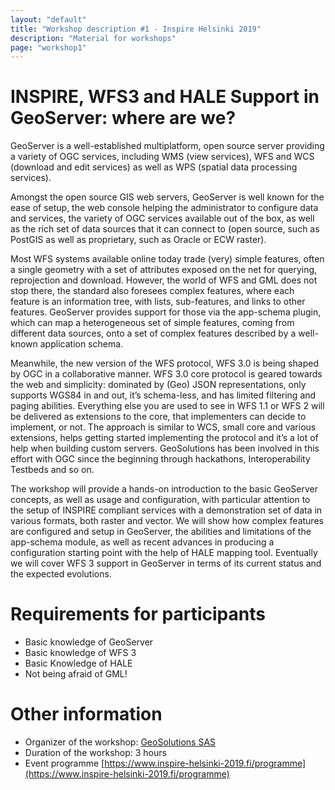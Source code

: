 ```yaml
---
layout: "default"
title: "Workshop description #1 - Inspire Helsinki 2019"
description: "Material for workshops"
page: "workshop1"
---
```

# INSPIRE, WFS3 and HALE Support in GeoServer: where are we?

GeoServer is a well-established multiplatform, open source server providing a variety of OGC services, including WMS (view services), WFS and WCS (download and edit services) as well as WPS (spatial data processing services). 
 
Amongst the open source GIS web servers, GeoServer is well known for the ease of setup, the web console helping the administrator to configure data and services, the variety of OGC services available out of the box, as well as the rich set of data sources that it can connect to (open source, such as PostGIS as well as proprietary, such as Oracle or ECW raster). 
 
Most WFS systems available online today trade (very) simple features, often a single geometry with a set of attributes exposed on the net for querying, reprojection and download. However, the world of WFS and GML does not stop there, the standard also foresees complex features, where each feature is an information tree, with lists, sub-features, and links to other features. GeoServer provides support for those via the app-schema plugin, which can map a heterogeneous set of simple features, coming from different data sources, onto a set of complex features described by a well-known application schema. 
 
Meanwhile, the new version of the WFS protocol, WFS 3.0 is being shaped by OGC in a collaborative manner. WFS 3.0 core protocol is geared towards the web and simplicity: dominated by (Geo) JSON representations, only supports WGS84 in and out, it’s schema-less, and has limited filtering and paging abilities. Everything else you are used to see in WFS 1.1 or WFS 2 will be delivered as extensions to the core, that implementers can decide to implement, or not. The approach is similar to WCS, small core and various extensions, helps getting started implementing the protocol and it’s a lot of help when building custom servers. GeoSolutions has been involved in this effort with OGC since the beginning through hackathons, Interoperability Testbeds and so on. 
 
The workshop will provide a hands-on introduction to the basic GeoServer concepts, as well as usage and configuration, with particular attention to the setup of INSPIRE compliant services with a demonstration set of data in various formats, both raster and vector. We will show how complex features are configured and setup in GeoServer, the abilities and limitations of the app-schema module, as well as recent advances in producing a configuration starting point with the help of HALE mapping tool. Eventually we will cover WFS 3 support in GeoServer in terms of its current status and the expected evolutions. 

# Requirements for participants

* Basic knowledge of GeoServer 
* Basic knowledge of WFS 3 
* Basic Knowledge of HALE 
* Not being afraid of GML!

# Other information

* Organizer of the workshop: [GeoSolutions SAS](https://www.geo-solutions.it/)
* Duration of the workshop: 3 hours
* Event programme [https://www.inspire-helsinki-2019.fi/programme](https://www.inspire-helsinki-2019.fi/programme)
